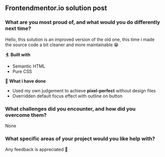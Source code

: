 ## Frontendmentor.io solution post

### What are you most proud of, and what would you do differently next time?

Hello, this solution is an improved version of the old one, this time i made the source code a bit cleaner and more maintainable 😁

🏄 **Built with**

- Semantic HTML
- Pure CSS

👀 **What i have done**

- Used my own judgement to achieve **pixel-perfect** without design files
- Overridden default focus effect with outline on button

### What challenges did you encounter, and how did you overcome them?

None

### What specific areas of your project would you like help with?

Any feedback is appreciated 🙏
